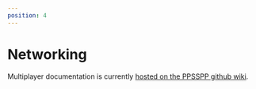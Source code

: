 ```yaml
---
position: 4
---
```

# Networking

Multiplayer documentation is currently [hosted on the PPSSPP github wiki](https://github.com/hrydgard/ppsspp/wiki/How-to-play-multiplayer-games-with-PPSSPP).